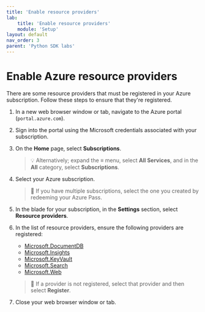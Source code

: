 ```yaml
---
title: 'Enable resource providers'
lab:
    title: 'Enable resource providers'
    module: 'Setup'
layout: default
nav_order: 3
parent: 'Python SDK labs'
---
```


# Enable Azure resource providers

There are some resource providers that must be registered in your Azure subscription. Follow these steps to ensure that they're registered.

1. In a new web browser window or tab, navigate to the Azure portal (``portal.azure.com``).

1. Sign into the portal using the Microsoft credentials associated with your subscription.

1. On the **Home** page, select **Subscriptions**.

    > &#128161; Alternatively; expand the **&#8801;** menu, select **All Services**, and in the **All** category, select **Subscriptions**.

1. Select your Azure subscription.

    > &#128221; If you have multiple subscriptions, select the one you created by redeeming your Azure Pass.

1. In the blade for your subscription, in the **Settings** section, select **Resource providers**.

1. In the list of resource providers, ensure the following providers are registered:
    - [Microsoft.DocumentDB][docs.microsoft.com/azure/templates/microsoft.documentdb/databaseaccounts]
    - [Microsoft.Insights][docs.microsoft.com/azure/templates/microsoft.insights/components]
    - [Microsoft.KeyVault][docs.microsoft.com/azure/templates/microsoft.keyvault/vaults]
    - [Microsoft.Search][docs.microsoft.com/azure/templates/microsoft.search/searchservices]
    - [Microsoft.Web][docs.microsoft.com/azure/templates/microsoft.web/sites]

    > &#128221; If a provider is not registered, select that provider and then select **Register**.

1. Close your web browser window or tab.

[docs.microsoft.com/azure/templates/microsoft.documentdb/databaseaccounts]: https://docs.microsoft.com/azure/templates/microsoft.documentdb/databaseaccounts
[docs.microsoft.com/azure/templates/microsoft.insights/components]: https://docs.microsoft.com/azure/templates/microsoft.insights/components
[docs.microsoft.com/azure/templates/microsoft.keyvault/vaults]: https://docs.microsoft.com/azure/templates/microsoft.keyvault/vaults
[docs.microsoft.com/azure/templates/microsoft.search/searchservices]: https://docs.microsoft.com/azure/templates/microsoft.search/searchservices
[docs.microsoft.com/azure/templates/microsoft.web/sites]: https://docs.microsoft.com/azure/templates/microsoft.web/sites
